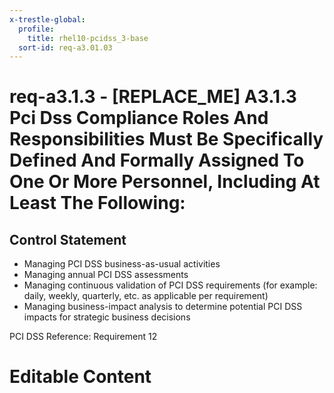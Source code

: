 ```yaml
---
x-trestle-global:
  profile:
    title: rhel10-pcidss_3-base
  sort-id: req-a3.01.03
---
```


# req-a3.1.3 - \[REPLACE_ME\] A3.1.3 Pci Dss Compliance Roles And Responsibilities Must Be Specifically Defined And Formally Assigned To One Or More Personnel, Including At Least The Following:

## Control Statement

* Managing PCI DSS business-as-usual activities
* Managing annual PCI DSS assessments
* Managing continuous validation of PCI DSS requirements
(for example: daily, weekly, quarterly, etc. as applicable per
requirement)
* Managing business-impact analysis to determine potential
PCI DSS impacts for strategic business decisions

PCI DSS Reference: Requirement 12

# Editable Content

<!-- Make additions and edits below -->
<!-- The above represents the contents of the control as received by the profile, prior to additions. -->
<!-- If the profile makes additions to the control, they will appear below. -->
<!-- The above markdown may not be edited but you may edit the content below, and/or introduce new additions to be made by the profile. -->
<!-- If there is a yaml header at the top, parameter values may be edited. Use --set-parameters to incorporate the changes during assembly. -->
<!-- The content here will then replace what is in the profile for this control, after running profile-assemble. -->
<!-- The current profile has no added parts for this control, but you may add new ones here. -->
<!-- Each addition must have a heading either of the form ## Control my_addition_name -->
<!-- or ## Part a. (where the a. refers to one of the control statement labels.) -->
<!-- "## Control" parts are new parts added after the statement part. -->
<!-- "## Part" parts are new parts added into the top-level statement part with that label. -->
<!-- Subparts may be added with nested hash levels of the form ### My Subpart Name -->
<!-- underneath the parent ## Control or ## Part being added -->
<!-- See https://oscal-compass.github.io/compliance-trestle/tutorials/ssp_profile_catalog_authoring/ssp_profile_catalog_authoring for guidance. -->
